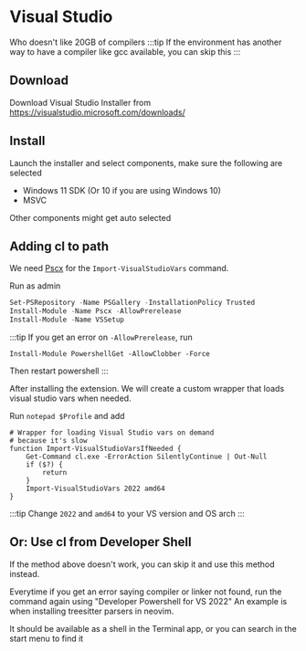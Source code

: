 # Visual Studio
Who doesn't like 20GB of compilers
:::tip
If the environment has another way to have a compiler like gcc available, you can skip this
:::

## Download
Download Visual Studio Installer from https://visualstudio.microsoft.com/downloads/

## Install
Launch the installer and select components, make sure the following are selected
- Windows 11 SDK (Or 10 if you are using Windows 10)
- MSVC

Other components might get auto selected

## Adding cl to path
We need [Pscx](https://www.powershellgallery.com/packages/Pscx) for the `Import-VisualStudioVars` command.

Run as admin
```powershell
Set-PSRepository -Name PSGallery -InstallationPolicy Trusted
Install-Module -Name Pscx -AllowPrerelease
Install-Module -Name VSSetup
```
:::tip
If you get an error on `-AllowPrerelease`, run
```
Install-Module PowershellGet -AllowClobber -Force
```
Then restart powershell
:::

After installing the extension. We will create a custom wrapper that loads visual studio vars when needed.

Run `notepad $Profile` and add
```
# Wrapper for loading Visual Studio vars on demand
# because it's slow
function Import-VisualStudioVarsIfNeeded {
    Get-Command cl.exe -ErrorAction SilentlyContinue | Out-Null
    if ($?) {
        return
    }
    Import-VisualStudioVars 2022 amd64
}
```
:::tip
Change `2022` and `amd64` to your VS version and OS arch
:::

## Or: Use cl from Developer Shell
If the method above doesn't work, you can skip it and use this method instead.

Everytime if you get an error saying compiler or linker not found, run the command again using "Developer Powershell for VS 2022" An example is when installing treesitter parsers in neovim.

It should be available as a shell in the Terminal app, or you can search in the start menu to find it
